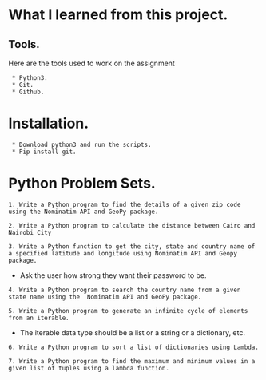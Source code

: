 # What I learned from this project.

## Tools.

Here are the tools used to work on the assignment

     * Python3.
     * Git.
     * Github.
     
# Installation.

     * Download python3 and run the scripts.
     * Pip install git.
     
# Python Problem Sets.
     
`1. Write a Python program to find the details of a given zip code using the Nominatim API and GeoPy package.`

`2. Write a Python program to calculate the distance between Cairo and Nairobi City`

`3. Write a Python function to get the city, state and country name of a specified latitude and longitude using Nominatim API and Geopy package.`

* Ask the user how strong they want their password to be.

`4. Write a Python program to search the country name from a given state name using the  Nominatim API and GeoPy package.`

`5. Write a Python program to generate an infinite cycle of elements from an iterable.`
* The iterable data type should be a list or a string or a dictionary, etc.

`6. Write a Python program to sort a list of dictionaries using Lambda.`

`7. Write a Python program to find the maximum and minimum values in a given list of tuples using a lambda function.`
